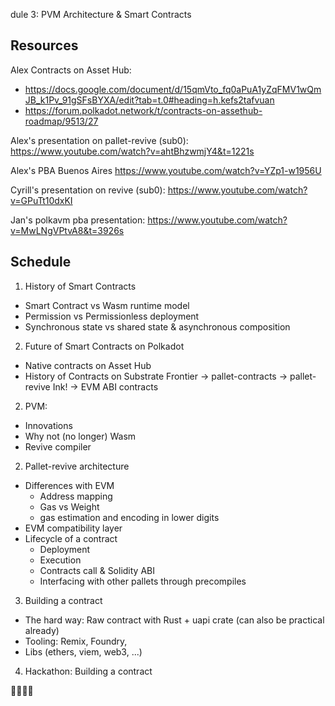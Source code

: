 dule 3: PVM Architecture & Smart Contracts

## Resources

Alex Contracts on Asset Hub:
- https://docs.google.com/document/d/15qmVto_fq0aPuA1yZqFMV1wQmJB_k1Pv_91gSFsBYXA/edit?tab=t.0#heading=h.kefs2tafvuan
- https://forum.polkadot.network/t/contracts-on-assethub-roadmap/9513/27

Alex's presentation on pallet-revive (sub0):
https://www.youtube.com/watch?v=ahtBhzwmjY4&t=1221s

Alex's PBA Buenos Aires
https://www.youtube.com/watch?v=YZp1-w1956U

Cyrill's presentation on revive (sub0):
https://www.youtube.com/watch?v=GPuTt10dxKI

Jan's polkavm pba presentation:
https://www.youtube.com/watch?v=MwLNgVPtvA8&t=3926s

## Schedule


1. History of Smart Contracts
  - Smart Contract vs Wasm runtime model
  -  Permission vs Permissionless deployment
  - Synchronous state vs shared state & asynchronous composition

2. Future of Smart Contracts on Polkadot
  - Native contracts on Asset Hub
  - History of Contracts on Substrate
    Frontier -> pallet-contracts -> pallet-revive
    Ink! -> EVM ABI contracts

2. PVM:
  - Innovations
  - Why not (no longer) Wasm
  - Revive compiler

2. Pallet-revive architecture
  - Differences with EVM
    - Address mapping
    - Gas vs Weight
    - gas estimation and encoding in lower digits
- EVM compatibility layer
- Lifecycle of a contract
  - Deployment
  - Execution
  - Contracts call & Solidity ABI
  - Interfacing with other pallets through precompiles

3. Building a contract
- The hard way: Raw contract with Rust + uapi crate (can also be practical already)
- Tooling: Remix, Foundry,
- Libs (ethers, viem, web3, ...)


4. Hackathon: Building a contract


